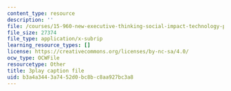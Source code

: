 ```yaml
---
content_type: resource
description: ''
file: /courses/15-960-new-executive-thinking-social-impact-technology-projects-fall-2017-spring-2018/b3a4a3443a7452d0bc8bc8aa927bc3a8_HaySEpWEsdU.vtt
file_size: 27374
file_type: application/x-subrip
learning_resource_types: []
license: https://creativecommons.org/licenses/by-nc-sa/4.0/
ocw_type: OCWFile
resourcetype: Other
title: 3play caption file
uid: b3a4a344-3a74-52d0-bc8b-c8aa927bc3a8
---
```

